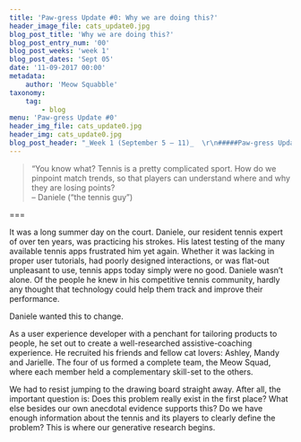 ```yaml
---
title: 'Paw-gress Update #0: Why we are doing this?'
header_image_file: cats_update0.jpg
blog_post_title: 'Why we are doing this?'
blog_post_entry_num: '00'
blog_post_weeks: 'week 1'
blog_post_dates: 'Sept 05'
date: '11-09-2017 00:00'
metadata:
    author: 'Meow Squabble'
taxonomy:
    tag:
        - blog
menu: 'Paw-gress Update #0'
header_img_file: cats_update0.jpg
header_img: cats_update0.jpg
blog_post_header: "_Week 1 (September 5 – 11)_  \r\n#####Paw-gress Update #0  \r\n##Why we are doing this?  \r\n\r\n![A cat narrowly avoiding being hit by a barrage of tennis balls.](/images/cats_update0.jpg)"
---
```


> “You know what? Tennis is a pretty complicated sport. How do we pinpoint match trends, so that players can understand where and why they are losing points?  
> – Daniele (“the tennis guy”)

===

It was a long summer day on the court. Daniele, our resident tennis expert of over ten years, was practicing his strokes. His latest testing of the many available tennis apps frustrated him yet again. Whether it was lacking in proper user tutorials, had poorly designed interactions, or was flat-out unpleasant to use, tennis apps today simply were no good. Daniele wasn’t alone. Of the people he knew in his competitive tennis community, hardly any thought that technology could help them track and improve their performance.

Daniele wanted this to change. 

As a user experience developer with a penchant for tailoring products to people, he set out to create a well-researched assistive-coaching experience. He recruited his friends and fellow cat lovers: Ashley, Mandy and Jarielle. The four of us formed a complete team, the Meow Squad, where each member held a complementary skill-set to the others.
 
We had to resist jumping to the drawing board straight away. After all, the important question is: Does this problem really exist in the first place? What else besides our own anecdotal evidence supports this? Do we have enough information about the tennis and its players to clearly define the problem? This is where our generative research begins.
